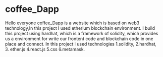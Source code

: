 # coffee_Dapp
Hello everyone coffee_Dapp is a website which is based on web3 technology,In this project I used etherium blockchain environment.
I build this project using hardhat, which is a framework of solidity, which provides us a environment for write our frontent code and blockchain code in one place and connect.
In this project I used technologies 1.solidity, 2.hardhat, 3. ether.js 4.react.js 5.css 6.metamask. 
